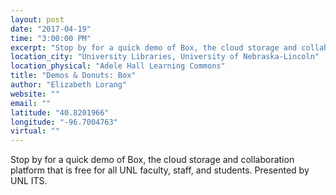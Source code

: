 ```yaml
---
layout: post
date: "2017-04-19"
time: "3:00:00 PM"
excerpt: "Stop by for a quick demo of Box, the cloud storage and collaboration platform that is free for all UNL faculty, staff, and students. ..."
location_city: "University Libraries, University of Nebraska-Lincoln"
location_physical: "Adele Hall Learning Commons"
title: "Demos & Donuts: Box"
author: "Elizabeth Lorang"
website: ""
email: ""
latitude: "40.8201966"
longitude: "-96.7004763"
virtual: ""
---
```


Stop by for a quick demo of Box, the cloud storage and collaboration platform that is free for all UNL faculty, staff, and students. Presented by UNL ITS.
